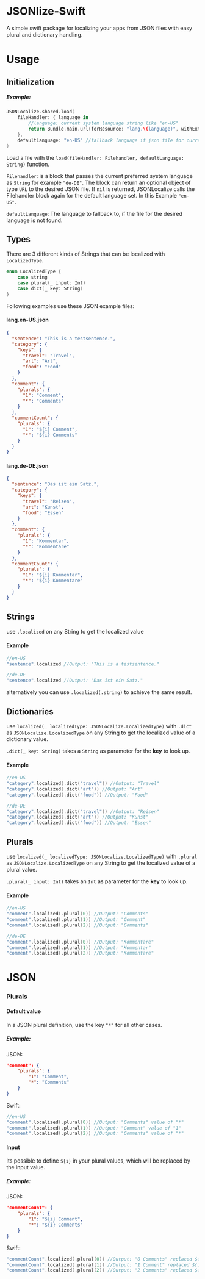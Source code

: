 # JSONlize-Swift

A simple swift package for localizing your apps from JSON files with easy plural and dictionary handling.

# Usage

## Initialization

##### Example:

```swift
JSONLocalize.shared.load(
    fileHandler: { language in 
        //language: current system language string like "en-US"
        return Bundle.main.url(forResource: "lang.\(language)", withExtension: "json") //returning an URL to file for example: "lang.en-US.json"
    },
    defaultLanguage: "en-US" //fallback language if json file for current system language is not found
)
```

Load a file with the `load(fileHandler: Filehandler, defaultLanguage: String)` function.

`Filehandler`: is a block that passes the current preferred system language as `String` for example `"de-DE"`.
The block can return an optional object of type `URL` to the desired JSON file. If `nil` is returned, JSONLocalize calls the Filehandler block again for the default language set. In this Example `"en-US"`.

`defaultLanguage`: The language to fallback to, if the file for the desired language is not found.

## Types

There are 3 different kinds of Strings that can be localized with `LocalizedType`.

```swift
enum LocalizedType {
    case string
    case plural(_ input: Int)
    case dict(_ key: String)
}
```

Following examples use these JSON example files:

#### lang.en-US.json

```json
{
  "sentence": "This is a testsentence.",
  "category": {
    "keys": {
      "travel": "Travel",
      "art": "Art",
      "food": "Food"
    }
  },
  "comment": {
    "plurals": {
      "1": "Comment",
      "*": "Comments"
    }
  },
  "commentCount": {
    "plurals": {
      "1": "${i} Comment",
      "*": "${i} Comments"
    }
  }
}
```

#### lang.de-DE.json

```json
{
  "sentence": "Das ist ein Satz.",
  "category": {
    "keys": {
      "travel": "Reisen",
      "art": "Kunst",
      "food": "Essen"
    }
  },
  "comment": {
    "plurals": {
      "1": "Kommentar",
      "*": "Kommentare"
    }
  },
  "commentCount": {
    "plurals": {
      "1": "${i} Kommentar",
      "*": "${i} Kommentare"
    }
  }
}
```

## Strings

use `.localized` on any String to get the localized value

#### Example

```swift
//en-US
"sentence".localized //Output: "This is a testsentence."

//de-DE
"sentence".localized //Output: "Das ist ein Satz."
```

alternatively you can use `.localized(.string)` to achieve the same result.

## Dictionaries

use `localized(_ localizedType: JSONLocalize.LocalizedType)` with `.dict` as `JSONLocalize.LocalizedType` on any String to get the localized value of a dictionary value.

`.dict(_ key: String)` takes a `String` as parameter for the **key** to look up.

#### Example

```swift
//en-US
"category".localized(.dict("travel")) //Output: "Travel"
"category".localized(.dict("art")) //Output: "Art"
"category".localized(.dict("food")) //Output: "Food"

//de-DE
"category".localized(.dict("travel")) //Output: "Reisen"
"category".localized(.dict("art")) //Output: "Kunst"
"category".localized(.dict("food")) //Output: "Essen"
```

## Plurals

use `localized(_ localizedType: JSONLocalize.LocalizedType)` with `.plural` as `JSONLocalize.LocalizedType` on any String to get the localized value of a plural value.

`.plural(_ input: Int)` takes an `Int` as parameter for the **key** to look up.

#### Example

```swift
//en-US
"comment".localized(.plural(0)) //Output: "Comments"
"comment".localized(.plural(1)) //Output: "Comment"
"comment".localized(.plural(2)) //Output: "Comments"

//de-DE
"comment".localized(.plural(0)) //Output: "Kommentare"
"comment".localized(.plural(1)) //Output: "Kommentar"
"comment".localized(.plural(2)) //Output: "Kommentare"
```

# JSON

### Plurals

#### Default value

In a JSON plural definition, use the key `"*"` for all other cases.

##### Example:

JSON:

```json
"comment": {
    "plurals": {
        "1": "Comment",
        "*": "Comments"
    }
}
```

Swift:

```swift
//en-US
"comment".localized(.plural(0)) //Output: "Comments" value of "*"
"comment".localized(.plural(1)) //Output: "Comment" value of "1"
"comment".localized(.plural(2)) //Output: "Comments" value of "*"
```

#### Input

Its possible to define `${i}` in your plural values, which will be replaced by the input value.

##### Example:

JSON:

```json
"commentCount": {
    "plurals": {
        "1": "${i} Comment",
        "*": "${i} Comments"
    }
}
```

Swift:

```swift
"commentCount".localized(.plural(0)) //Output: "0 Comments" replaced ${i} with 0
"commentCount".localized(.plural(1)) //Output: "1 Comment" replaced ${i} with 1
"commentCount".localized(.plural(2)) //Output: "2 Comments" replaced ${i} with 2
```
